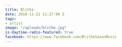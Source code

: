 ```yaml
---
title: Blithe
date: 2018-11-21 11:27:00 Z
tags:
- artist
image: "/uploads/blithe.jpg"
is-daytime-radio-featured: true
facebook: https://www.facebook.com/BlitheSaxonMusic
---
```


